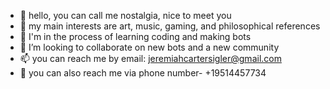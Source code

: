 - 👋 hello, you can call me nostalgia, nice to meet you
- 👀 my main interests are art, music, gaming, and philosophical references 
- 🌱 I'm in the process of learning coding and making bots
- 💞️ I’m looking to collaborate on new bots and a new community
- 📫 you can reach me by email: jeremiahcartersigler@gmail.com 
- 💭 you can also reach me via phone number- +19514457734

